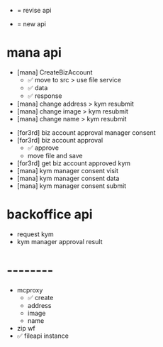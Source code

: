 * = revise api
+ = new api

# mana api
* [mana] CreateBizAccount
    - ✅ move to src > use file service
    - ✅ data
    - ✅ response
* [mana] change address > kym resubmit
* [mana] change image > kym resubmit
* [mana] change name > kym resubmit
+ [for3rd] biz account approval manager consent
+ [for3rd] biz account approval
    - ✅ approve
    - move file and save
+ [for3rd] get biz account approved kym
+ [mana] kym manager consent visit
+ [mana] kym manager consent data
+ [mana] kym manager consent submit

# backoffice api
+ request kym
+ kym manager approval result

# --------
* mcproxy
    - ✅ create
    - address
    - image
    - name
* zip wf
* ✅ fileapi instance
